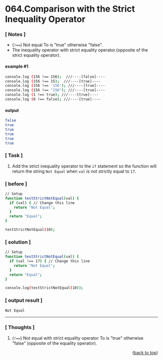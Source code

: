 <a name="topage"></a>

# 064.Comparison with the Strict Inequality Operator

### [ Notes ]
  *  (`!==`) Not equal To is "true" otherwise "false".
  *  The inequality operator with strict equality operator.(opposite of the strict equality operator).

#### example #1

```sh
console.log (156 !== 156);  ///----[false]----
console.log (156 !== 15);  ///----[true]----
console.log (156 !== '156'); ///----[true]----
console.log (156 !== "156"); ///----[true]----
console.log (1 !== true); ///----[true]----
console.log (0 !== false); ///----[true]----
```

#### output

```sh
false
true
true
true
true
true
```

### [ Task ]
  1. Add the strict inequality operator to the `if` statement so the function will return the string `Not Equal` when `val` is not strictly equal to `17`.

### [ before ]

```sh
// Setup
function testStrictNotEqual(val) {
  if (val) { // Change this line
    return "Not Equal";
  }
  return "Equal";
}

testStrictNotEqual(10);
```

### [ solution ]

```sh
// Setup
function testStrictNotEqual(val) {
  if (val !== 17) { // Change this line
    return "Not Equal";
  }
  return "Equal";
}

console.log(testStrictNotEqual(10));
```

### [ output result ]

```sh
Not Equal
```

-----

### [ Thoughts ]

  1. (`!==`) Not equal with strict equality operator To is "true" otherwise "false" (opposite of the equality operator).
  
<p align="right">(<a href="#topage">back to top</a>)</p>
<br/>
<br/>
